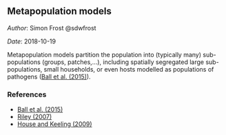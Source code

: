 ## Metapopulation models

*Author*: Simon Frost @sdwfrost

*Date*: 2018-10-19

Metapopulation models partition the population into (typically many) sub-populations (groups, patches,...), including spatially segregated large sub-populations, small households, or even hosts modelled as populations of pathogens ([Ball et al. (2015)](https://doi.org/10.1016/j.epidem.2014.08.001)).

### References

- [Ball et al. (2015)](https://doi.org/10.1016/j.epidem.2014.08.001)
- [Riley (2007)](https://dx.doi.org/10.1126/science.1134695)
- [House and Keeling (2009)](https://dx.doi.org/10.1017%2FS0950268808001416)
